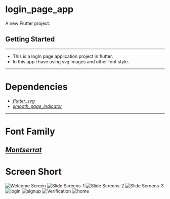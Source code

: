 # login_page_app

A new Flutter project.

## Getting Started
---
* This is a logIn page application project in flutter.
* In this app i have using svg images and other font style.
---
# Dependencies
 - [_flutter_svg_](https://pub.dev/packages/flutter_svg)
 - [_smooth_page_indicator_](https://pub.dev/packages/smooth_page_indicator)
---
# Font Family
 [_Montserrat_](https://fonts.google.com/specimen/Montserrat?query=Montserrat)
---
# Screen Short
![Welcome Screen](https://github.com/vivek114jagani/simple-login-page-in-flutter/assets/139865144/88064ffa-e957-4976-afad-cf712cc36ff4)
![Slide Screens-1](https://github.com/vivek114jagani/simple-login-page-in-flutter/assets/139865144/fbecaf74-27bc-4d3f-8e4f-a02f2649a5d4)
![Slide Screens-2](https://github.com/vivek114jagani/simple-login-page-in-flutter/assets/139865144/edf5d6ba-7ddd-4082-9b37-5eb7e5d8e133)
![Slide Screens-3](https://github.com/vivek114jagani/simple-login-page-in-flutter/assets/139865144/69d65fca-6820-4669-8aa1-306cd3da610d)
![login](https://github.com/vivek114jagani/simple-login-page-in-flutter/assets/139865144/3dea4888-d7bc-4cbc-a441-b53cce7866d5)
![signup](https://github.com/vivek114jagani/simple-login-page-in-flutter/assets/139865144/7fa83638-0e3c-4823-af54-55d3e42a79f8)
![Verification](https://github.com/vivek114jagani/simple-login-page-in-flutter/assets/139865144/47fac387-73c2-448d-8ffd-46b1e227070b)
![home](https://github.com/vivek114jagani/simple-login-page-in-flutter/assets/139865144/d15b576b-267a-4f6f-aebf-b02a9fc2a631)
